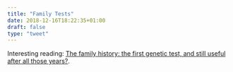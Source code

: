 ```yaml
---
title: "Family Tests"
date: 2018-12-16T18:22:35+01:00
draft: false
type: "tweet"
---
```

Interesting reading: [The family history: the first genetic test, and still useful after all those years?](https://www.nature.com/articles/gim0b013e3182310bcf).
